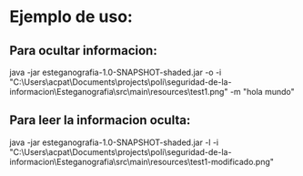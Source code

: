 # Ejemplo de uso:

## Para ocultar informacion:

java -jar esteganografia-1.0-SNAPSHOT-shaded.jar -o -i "C:\Users\acpat\Documents\projects\poli\seguridad-de-la-informacion\Esteganografia\src\main\resources\test1.png" -m "hola mundo"

## Para leer la informacion oculta:

java -jar esteganografia-1.0-SNAPSHOT-shaded.jar -l -i "C:\Users\acpat\Documents\projects\poli\seguridad-de-la-informacion\Esteganografia\src\main\resources\test1-modificado.png"
